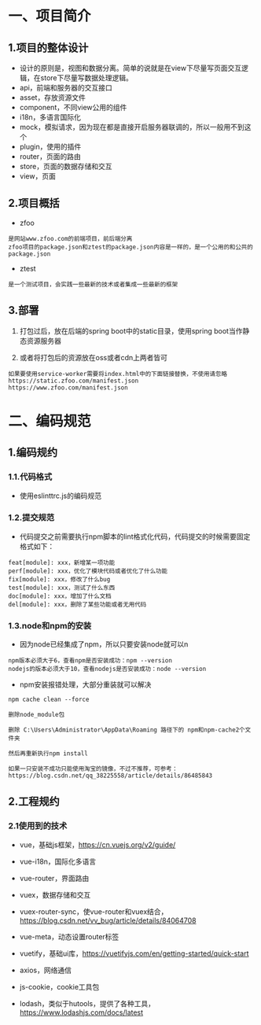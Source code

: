 # 一、项目简介

## 1.项目的整体设计
- 设计的原则是，视图和数据分离。简单的说就是在view下尽量写页面交互逻辑，在store下尽量写数据处理逻辑。
- api，前端和服务器的交互接口
- asset，存放资源文件
- component，不同view公用的组件
- i18n，多语言国际化
- mock，模拟请求，因为现在都是直接开启服务器联调的，所以一般用不到这个
- plugin，使用的插件
- router，页面的路由
- store，页面的数据存储和交互
- view，页面


## 2.项目概括
- zfoo
```
是网站www.zfoo.com的前端项目，前后端分离
zfoo项目的package.json和ztest的package.json内容是一样的，是一个公用的和公共的package.json
```
- ztest
```
是一个测试项目，会实践一些最新的技术或者集成一些最新的框架
```

## 3.部署
1. 打包过后，放在后端的spring boot中的static目录，使用spring boot当作静态资源服务器
  
2. 或者将打包后的资源放在oss或者cdn上两者皆可

```
如果要使用service-worker需要将index.html中的下面链接替换，不使用请忽略
https://static.zfoo.com/manifest.json
https://www.zfoo.com/manifest.json
```


# 二、编码规范

## 1.编码规约

### 1.1.代码格式
- 使用eslinttrc.js的编码规范

### 1.2.提交规范
- 代码提交之前需要执行npm脚本的lint格式化代码，代码提交的时候需要固定格式如下：
```
feat[module]: xxx，新增某一项功能
perf[module]: xxx，优化了模块代码或者优化了什么功能
fix[module]: xxx，修改了什么bug
test[module]: xxx，测试了什么东西
doc[module]: xxx，增加了什么文档
del[module]: xxx，删除了某些功能或者无用代码
```

### 1.3.node和npm的安装
- 因为node已经集成了npm，所以只要安装node就可以n
```
npm版本必须大于6，查看npm是否安装成功：npm --version
nodejs的版本必须大于10，查看nodejs是否安装成功：node --version
```

- npm安装报错处理，大部分重装就可以解决
```
npm cache clean --force

删除node_module包

删除 C:\Users\Administrator\AppData\Roaming 路径下的 npm和npm-cache2个文件夹

然后再重新执行npm install

如果一只安装不成功只能使用淘宝的镜像，不过不推荐，可参考：https://blog.csdn.net/qq_38225558/article/details/86485843
```



## 2.工程规约

### 2.1使用到的技术

- vue，基础js框架，https://cn.vuejs.org/v2/guide/
- vue-i18n，国际化多语言
- vue-router，界面路由
- vuex，数据存储和交互
- vuex-router-sync，使vue-router和vuex结合，https://blog.csdn.net/vv_bug/article/details/84064708
- vue-meta，动态设置router标签
- vuetify，基础ui库，https://vuetifyjs.com/en/getting-started/quick-start

- axios，网络通信
- js-cookie，cookie工具包
- lodash，类似于hutools，提供了各种工具，https://www.lodashjs.com/docs/latest

